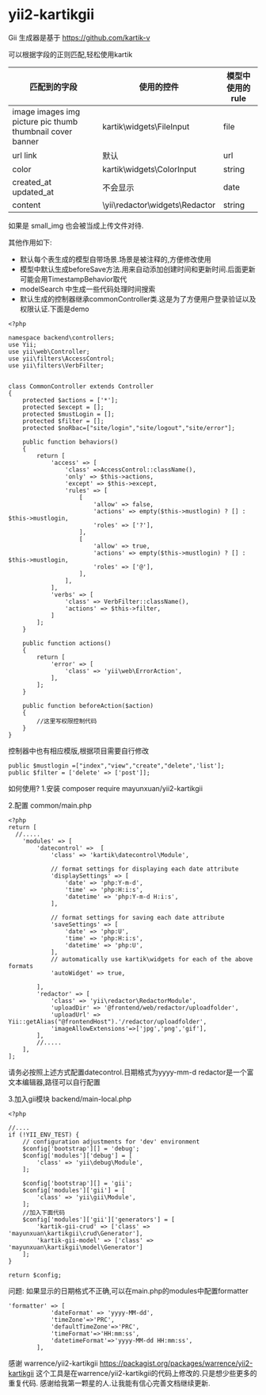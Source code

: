 # yii2-kartikgii
Gii 生成器是基于 https://github.com/kartik-v

可以根据字段的正则匹配,轻松使用kartik

|匹配到的字段|使用的控件|模型中使用的rule|
|--|--|--|
|image images img picture pic thumb thumbnail cover banner|kartik\widgets\FileInput|file|
|url link|默认|url|
|color|kartik\widgets\ColorInput|string|
|created_at updated_at|不会显示|date|
|content|\yii\redactor\widgets\Redactor|string|

如果是 small_img 也会被当成上传文件对待.

其他作用如下:

+ 默认每个表生成的模型自带场景.场景是被注释的,方便修改使用
+ 模型中默认生成beforeSave方法.用来自动添加创建时间和更新时间.后面更新可能会用TimestampBehavior取代
+ modelSearch 中生成一些代码处理时间搜索
+ 默认生成的控制器继承commonController类.这是为了方便用户登录验证以及权限认证.下面是demo
```
<?php

namespace backend\controllers;
use Yii;
use yii\web\Controller;
use yii\filters\AccessControl;
use yii\filters\VerbFilter;


class CommonController extends Controller
{
    protected $actions = ['*'];
    protected $except = [];
    protected $mustLogin = [];
    protected $filter = [];
    protected $noRbac=["site/login","site/logout","site/error"];

    public function behaviors()
    {
        return [
            'access' => [
                'class' =>AccessControl::className(),
                'only' => $this->actions,
                'except' => $this->except,
                'rules' => [
                    [
                        'allow' => false,
                        'actions' => empty($this->mustlogin) ? [] : $this->mustlogin,
                        'roles' => ['?'],
                    ],
                    [
                        'allow' => true,
                        'actions' => empty($this->mustlogin) ? [] : $this->mustlogin,
                        'roles' => ['@'],
                    ],
                ],
            ],
            'verbs' => [
                'class' => VerbFilter::className(),
                'actions' => $this->filter,
            ]
        ];
    }

    public function actions()
    {
        return [
            'error' => [
                'class' => 'yii\web\ErrorAction',
            ],
        ];
    }

    public function beforeAction($action)
    {
        //这里写权限控制代码
    }
}
```
控制器中也有相应模版,根据项目需要自行修改
```
public $mustlogin =["index","view","create","delete",'list'];
public $filter = ['delete' => ['post']];
```

如何使用?
1.安装
composer require mayunxuan/yii2-kartikgii

2.配置
common/main.php
```
<?php
return [
  //.....
    'modules' => [
        'datecontrol' =>  [
            'class' => 'kartik\datecontrol\Module',

            // format settings for displaying each date attribute
            'displaySettings' => [
                'date' => 'php:Y-m-d',
                'time' => 'php:H:i:s',
                'datetime' => 'php:Y-m-d H:i:s',
            ],

            // format settings for saving each date attribute
            'saveSettings' => [
                'date' => 'php:U',
                'time' => 'php:H:i:s',
                'datetime' => 'php:U',
            ],
            // automatically use kartik\widgets for each of the above formats
            'autoWidget' => true,

        ],
        'redactor' => [
            'class' => 'yii\redactor\RedactorModule',
            'uploadDir' => '@frontend/web/redactor/uploadfolder',
            'uploadUrl' => Yii::getAlias("@frontendHost").'/redactor/uploadfolder',
            'imageAllowExtensions'=>['jpg','png','gif'],
        ],
        //.....
    ],
];
```
请务必按照上述方式配置datecontrol.日期格式为yyyy-mm-d
redactor是一个富文本编辑器,路径可以自行配置

3.加入gii模块
backend/main-local.php
```
<?php

//....
if (!YII_ENV_TEST) {
    // configuration adjustments for 'dev' environment
    $config['bootstrap'][] = 'debug';
    $config['modules']['debug'] = [
        'class' => 'yii\debug\Module',
    ];

    $config['bootstrap'][] = 'gii';
    $config['modules']['gii'] = [
        'class' => 'yii\gii\Module',
    ];
    //加入下面代码
    $config['modules']['gii']['generators'] = [
        'kartik-gii-crud' => ['class' => 'mayunxuan\kartikgii\crud\Generator'],
        'kartik-gii-model' => ['class' => 'mayunxuan\kartikgii\model\Generator']
    ];
}

return $config;
```

问题:
如果显示的日期格式不正确,可以在main.php的modules中配置formatter
```
'formatter' => [
            'dateFormat' => 'yyyy-MM-dd',
            'timeZone'=>'PRC',
            'defaultTimeZone'=>'PRC',
            'timeFormat'=>'HH:mm:ss',
            'datetimeFormat'=>'yyyy-MM-dd HH:mm:ss',
        ],
```

感谢 warrence/yii2-kartikgii https://packagist.org/packages/warrence/yii2-kartikgii
这个工具是在warrence/yii2-kartikgii的代码上修改的.只是想少些更多的重复代码.
感谢给我第一颗星的人.让我能有信心完善文档继续更新.

